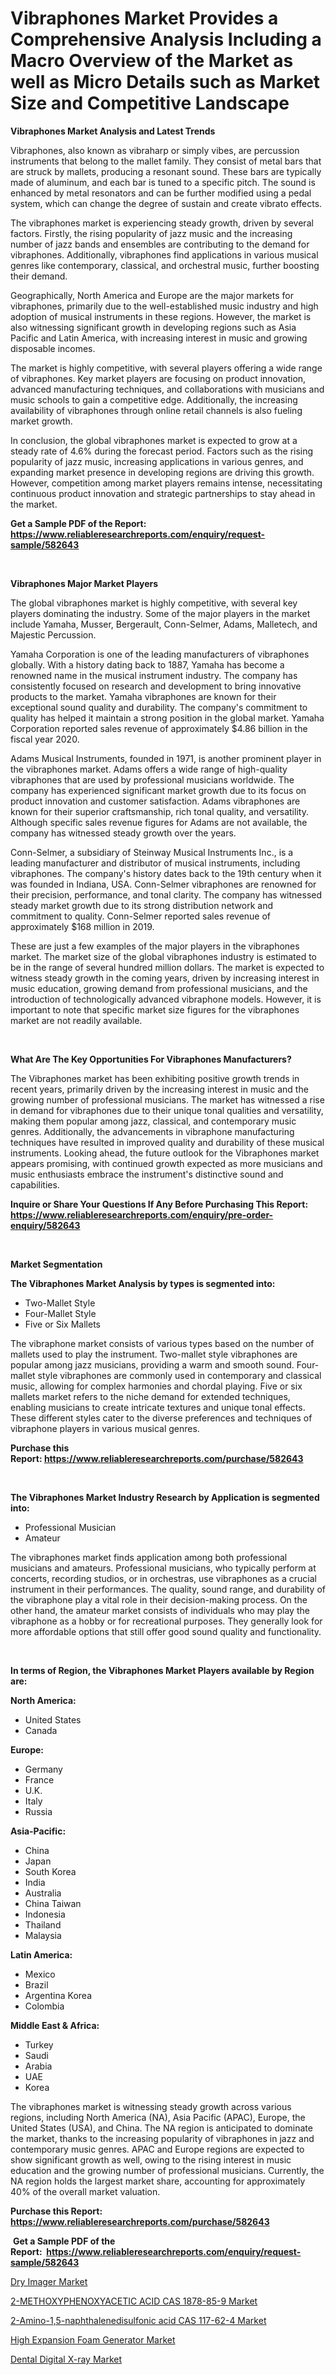 <p><h1>Vibraphones Market Provides a Comprehensive Analysis Including a Macro Overview of the Market as well as Micro Details such as Market Size and Competitive Landscape</h1></p><p><strong>Vibraphones Market Analysis and Latest Trends</strong></p>
<p><p>Vibraphones, also known as vibraharp or simply vibes, are percussion instruments that belong to the mallet family. They consist of metal bars that are struck by mallets, producing a resonant sound. These bars are typically made of aluminum, and each bar is tuned to a specific pitch. The sound is enhanced by metal resonators and can be further modified using a pedal system, which can change the degree of sustain and create vibrato effects.</p><p>The vibraphones market is experiencing steady growth, driven by several factors. Firstly, the rising popularity of jazz music and the increasing number of jazz bands and ensembles are contributing to the demand for vibraphones. Additionally, vibraphones find applications in various musical genres like contemporary, classical, and orchestral music, further boosting their demand.</p><p>Geographically, North America and Europe are the major markets for vibraphones, primarily due to the well-established music industry and high adoption of musical instruments in these regions. However, the market is also witnessing significant growth in developing regions such as Asia Pacific and Latin America, with increasing interest in music and growing disposable incomes.</p><p>The market is highly competitive, with several players offering a wide range of vibraphones. Key market players are focusing on product innovation, advanced manufacturing techniques, and collaborations with musicians and music schools to gain a competitive edge. Additionally, the increasing availability of vibraphones through online retail channels is also fueling market growth.</p><p>In conclusion, the global vibraphones market is expected to grow at a steady rate of 4.6% during the forecast period. Factors such as the rising popularity of jazz music, increasing applications in various genres, and expanding market presence in developing regions are driving this growth. However, competition among market players remains intense, necessitating continuous product innovation and strategic partnerships to stay ahead in the market.</p></p>
<p><strong>Get a Sample PDF of the Report:&nbsp; <a href="https://www.reliableresearchreports.com/enquiry/request-sample/582643">https://www.reliableresearchreports.com/enquiry/request-sample/582643</a></strong></p>
<p>&nbsp;</p>
<p><strong>Vibraphones Major Market Players</strong></p>
<p><p>The global vibraphones market is highly competitive, with several key players dominating the industry. Some of the major players in the market include Yamaha, Musser, Bergerault, Conn-Selmer, Adams, Malletech, and Majestic Percussion.</p><p>Yamaha Corporation is one of the leading manufacturers of vibraphones globally. With a history dating back to 1887, Yamaha has become a renowned name in the musical instrument industry. The company has consistently focused on research and development to bring innovative products to the market. Yamaha vibraphones are known for their exceptional sound quality and durability. The company's commitment to quality has helped it maintain a strong position in the global market. Yamaha Corporation reported sales revenue of approximately $4.86 billion in the fiscal year 2020.</p><p>Adams Musical Instruments, founded in 1971, is another prominent player in the vibraphones market. Adams offers a wide range of high-quality vibraphones that are used by professional musicians worldwide. The company has experienced significant market growth due to its focus on product innovation and customer satisfaction. Adams vibraphones are known for their superior craftsmanship, rich tonal quality, and versatility. Although specific sales revenue figures for Adams are not available, the company has witnessed steady growth over the years.</p><p>Conn-Selmer, a subsidiary of Steinway Musical Instruments Inc., is a leading manufacturer and distributor of musical instruments, including vibraphones. The company's history dates back to the 19th century when it was founded in Indiana, USA. Conn-Selmer vibraphones are renowned for their precision, performance, and tonal clarity. The company has witnessed steady market growth due to its strong distribution network and commitment to quality. Conn-Selmer reported sales revenue of approximately $168 million in 2019.</p><p>These are just a few examples of the major players in the vibraphones market. The market size of the global vibraphones industry is estimated to be in the range of several hundred million dollars. The market is expected to witness steady growth in the coming years, driven by increasing interest in music education, growing demand from professional musicians, and the introduction of technologically advanced vibraphone models. However, it is important to note that specific market size figures for the vibraphones market are not readily available.</p></p>
<p>&nbsp;</p>
<p><strong>What Are The Key Opportunities For Vibraphones Manufacturers?</strong></p>
<p><p>The Vibraphones market has been exhibiting positive growth trends in recent years, primarily driven by the increasing interest in music and the growing number of professional musicians. The market has witnessed a rise in demand for vibraphones due to their unique tonal qualities and versatility, making them popular among jazz, classical, and contemporary music genres. Additionally, the advancements in vibraphone manufacturing techniques have resulted in improved quality and durability of these musical instruments. Looking ahead, the future outlook for the Vibraphones market appears promising, with continued growth expected as more musicians and music enthusiasts embrace the instrument's distinctive sound and capabilities.</p></p>
<p><strong>Inquire or Share Your Questions If Any Before Purchasing This Report: <a href="https://www.reliableresearchreports.com/enquiry/pre-order-enquiry/582643">https://www.reliableresearchreports.com/enquiry/pre-order-enquiry/582643</a></strong></p>
<p>&nbsp;</p>
<p><strong>Market Segmentation</strong></p>
<p><strong>The Vibraphones Market Analysis by types is segmented into:</strong></p>
<p><ul><li>Two-Mallet Style</li><li>Four-Mallet Style</li><li>Five or Six Mallets</li></ul></p>
<p><p>The vibraphone market consists of various types based on the number of mallets used to play the instrument. Two-mallet style vibraphones are popular among jazz musicians, providing a warm and smooth sound. Four-mallet style vibraphones are commonly used in contemporary and classical music, allowing for complex harmonies and chordal playing. Five or six mallets market refers to the niche demand for extended techniques, enabling musicians to create intricate textures and unique tonal effects. These different styles cater to the diverse preferences and techniques of vibraphone players in various musical genres.</p></p>
<p><strong>Purchase this Report:&nbsp;<a href="https://www.reliableresearchreports.com/purchase/582643">https://www.reliableresearchreports.com/purchase/582643</a></strong></p>
<p>&nbsp;</p>
<p><strong>The Vibraphones Market Industry Research by Application is segmented into:</strong></p>
<p><ul><li>Professional Musician</li><li>Amateur</li></ul></p>
<p><p>The vibraphones market finds application among both professional musicians and amateurs. Professional musicians, who typically perform at concerts, recording studios, or in orchestras, use vibraphones as a crucial instrument in their performances. The quality, sound range, and durability of the vibraphone play a vital role in their decision-making process. On the other hand, the amateur market consists of individuals who may play the vibraphone as a hobby or for recreational purposes. They generally look for more affordable options that still offer good sound quality and functionality.</p></p>
<p>&nbsp;</p>
<p><strong>In terms of Region, the Vibraphones Market Players available by Region are:</strong></p>
<p>
    <p> <strong> North America: </strong>
        <ul>
            <li>United States</li>
            <li>Canada</li>
        </ul>
        </p> 
    <p> <strong> Europe: </strong>
        <ul>
            <li>Germany</li>
            <li>France</li>
            <li>U.K.</li>
            <li>Italy</li>
            <li>Russia</li>
        </ul>
        </p> 
    <p> <strong> Asia-Pacific: </strong>
        <ul>
            <li>China</li>
            <li>Japan</li>
            <li>South Korea</li>
            <li>India</li>
            <li>Australia</li>
            <li>China Taiwan</li>
            <li>Indonesia</li>
            <li>Thailand</li>
            <li>Malaysia</li>
        </ul>
        </p> 
    <p> <strong> Latin America: </strong>
        <ul>
            <li>Mexico</li>
            <li>Brazil</li>
            <li>Argentina Korea</li>
            <li>Colombia</li>
        </ul>
        </p> 
    <p> <strong> Middle East & Africa: </strong>
        <ul>
            <li>Turkey</li>
            <li>Saudi</li>
            <li>Arabia</li>
            <li>UAE</li>
            <li>Korea</li>
        </ul>
    </p>
    </p>
<p><p>The vibraphones market is witnessing steady growth across various regions, including North America (NA), Asia Pacific (APAC), Europe, the United States (USA), and China. The NA region is anticipated to dominate the market, thanks to the increasing popularity of vibraphones in jazz and contemporary music genres. APAC and Europe regions are expected to show significant growth as well, owing to the rising interest in music education and the growing number of professional musicians. Currently, the NA region holds the largest market share, accounting for approximately 40% of the overall market valuation.</p></p>
<p><strong>Purchase this Report: <a href="https://www.reliableresearchreports.com/purchase/582643">https://www.reliableresearchreports.com/purchase/582643</a></strong></p>
<p>&nbsp;<strong>Get a Sample PDF of the Report:&nbsp;&nbsp;<a href="https://www.reliableresearchreports.com/enquiry/request-sample/582643">https://www.reliableresearchreports.com/enquiry/request-sample/582643</a></strong></p>
<p><strong></strong></p>
<p><p><a href="https://medium.com/@walkersipes1943/dry-imager-market-size-growth-forecast-2023-2030-fdb170993d48">Dry Imager Market</a></p><p><a href="https://github.com/grishafomin4852/Market-Research-Report-List-1/blob/main/2-methoxyphenoxyacetic-acid-cas-1878-85-9-market.md">2-METHOXYPHENOXYACETIC ACID CAS 1878-85-9 Market</a></p><p><a href="https://github.com/abbypearson7765/Market-Research-Report-List-1/blob/main/2-amino-15-naphthalenedisulfonic-acid-cas-117-62-4-market.md">2-Amino-1,5-naphthalenedisulfonic acid CAS 117-62-4 Market</a></p><p><a href="https://medium.com/@shaniekunze/high-expansion-foam-generator-market-size-growth-forecast-2023-2030-956e8277607f">High Expansion Foam Generator Market</a></p><p><a href="https://www.linkedin.com/pulse/dental-digital-x-ray-market-size-2023-2030-global-industrial/">Dental Digital X-ray Market</a></p></p>